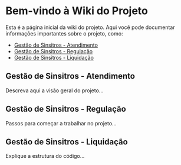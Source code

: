 # Bem-vindo à Wiki do Projeto

Esta é a página inicial da wiki do projeto. Aqui você pode documentar informações importantes sobre o projeto, como:
- [Gestão de Sinsitros - Atendimento](Atendimento.md)
- [Gestão de Sinsitros - Regulação](Regulacao.md)
- [Gestão de Sinsitros - Liquidação](Liquidacao.md)

## Gestão de Sinsitros - Atendimento

Descreva aqui a visão geral do projeto...

## Gestão de Sinsitros - Regulação

Passos para começar a trabalhar no projeto...

## Gestão de Sinsitros - Liquidação

Explique a estrutura do código...

